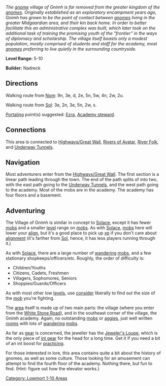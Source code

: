 *The [gnome](Gnomes.md "wikilink") village of Gnimh is far removed from
the greater kingdom of the [gnomes](Gnomes.md "wikilink"). Originally
established as an exploratory encampment years ago, Gnimh has grown to
be the point of contact between [gnomes](Gnomes.md "wikilink") living in
the greater Midgaardian area, and their kin back home. In order to
better facilitate this an administrative complex was built, which later
took on the additional task of training the promising youth of the
"frontier" in the ways of diplomacy and scholarship. The village itself
boasts only a modest population, mostly comprised of students and staff
for the academy, most [gnomes](Gnomes.md "wikilink") preferring to live
quietly in the surrounding countryside.*

**Level Range:** 5-10

**Builder:** Nadreck

## Directions

Walking route from [Nom](Nom.md "wikilink"): 9n, 3e, d, 2e, 5n, 5w, 4n,
2w, 2u.

Walking route from [Sol](Sol.md "wikilink"): 3e, 2n, 3e, 5n, 2w, s.

[Portaling](Portal.md "wikilink") point(s) suggested:
[Ezra](Ezra_The_Trader.md "wikilink"), [Academy
steward](Academy_Steward.md "wikilink").

## Connections

This area is connected to [Highways/Great
Wall](:Category:_Highways/Great_Wall.md "wikilink"), [Rivers of
Avatar](:Category:_Rivers_Of_Avatar.md "wikilink"), [River
Folk](:Category:_River_Folk.md "wikilink"), and [Underway
Tunnels](:Category:_Underway_Tunnels.md "wikilink").

## Navigation

Most adventurers enter from the [Highways/Great
Wall](:Category:_Highways/Great_Wall.md "wikilink"). The first section
is a linear path leading through the town. The end of the path splits of
into two, with the east path going to the [Underway
Tunnels](:Category:_Underway_Tunnels.md "wikilink"), and the west path
going to the academy. Most of the mobs are in the academy. The academy
has four floors and a basement.

## Adventuring

The Village of Gnimh is similar in concept to
[Solace](:Category:_Town_Of_Solace.md "wikilink"), except it has fewer
[mobs](:Category:_Mobs.md "wikilink") and a smaller
[level](Level.md "wikilink") range on
[mobs](:Category:_Mobs.md "wikilink"). As with
[Solace](:Category:_Town_Of_Solace.md "wikilink"),
[mobs](:Category:_Mobs.md "wikilink") here will lower your
[align](Alignment.md "wikilink"), but it's a good place to pick up
[xp](Experience_Points.md "wikilink") if you don't care about
[alignment](Alignment.md "wikilink") (it's farther from
[Sol](Sol.md "wikilink"), hence, it has less players running through
it.)

As with [Solace](:Category:_Town_Of_Solace.md "wikilink"), there are a
large number of [wandering](Wandering_Mobs.md "wikilink")
[mobs](:Category:_Mobs.md "wikilink"), and a few stationary
shopkeeps/officers/etc. Roughly, the order of difficulty is:

-   Children/Youths
-   Citizens, Cadets, Freshmen
-   Villagers, Sophomores, Seniors
-   Shoppies/Guards/Officers

As with most other low [levels](Level.md "wikilink"), use
[consider](Consider.md "wikilink") liberally to find out the size of the
[mob](:Category:_Mobs.md "wikilink") you're fighting.

The [area](:Category:_Areas.md "wikilink") itself is made up of two main
parts: the village (where you enter from the [White Stone
Road](:Category:_Highways/Great_Wall.md "wikilink")), and in the
southeast corner of the village, the Gnimh academy. Again, no
outstanding [mobs](:Category:_Mobs.md "wikilink") or
[aggies](Aggressive_Mobs.md "wikilink"), just well written
[rooms](:Category:_Rooms.md "wikilink") with lots of
[wandering](Wandering_Mobs.md "wikilink")
[mobs](:Category:_Mobs.md "wikilink").

As far as [gear](:Category:_Gear.md "wikilink") is concerned, the
jeweller has the [Jeweler's Loupe](Jeweler's_Loupe.md "wikilink"), which
is the only piece of [int gear](:Category:_Int_Gear.md "wikilink") for
the head for a long time. Get it if you need a bit of an int boost for
[practicing](Practice.md "wikilink").

For those interested in lore, this area contains quite a bit about the
history of gnomes, as well as some culture. Those looking for an
amusement can attempt to find the fourth floor of the academy. Nothing
there, but fun to find. (Hint: figure out how the elevator works.)

[Category: Lowmort 1-10 Areas](Category:_Lowmort_1-10_Areas "wikilink")
